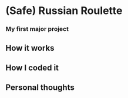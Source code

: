 # (Safe) Russian Roulette
### My first major project

## How it works


## How I coded it


## Personal thoughts
